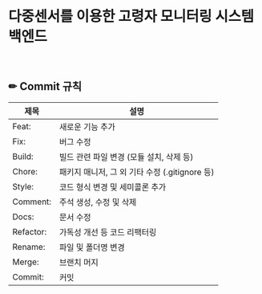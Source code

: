 # 다중센서를 이용한 고령자 모니터링 시스템 백엔드
<br>

## ✏ Commit 규칙
|제목|설명|
|---|---|
|Feat:|새로운 기능 추가|
|Fix:|버그 수정|
|Build:|빌드 관련 파일 변경 (모듈 설치, 삭제 등)|
|Chore:|패키지 매니저, 그 외 기타 수정 (.gitignore 등)|
|Style:|코드 형식 변경 및 세미콜론 추가|
|Comment:|주석 생성, 수정 및 삭제|
|Docs:|문서 수정|
|Refactor:|가독성 개선 등 코드 리팩터링|
|Rename:|파일 및 폴더명 변경|
|Merge:|브랜치 머지|
|Commit:|커밋|
